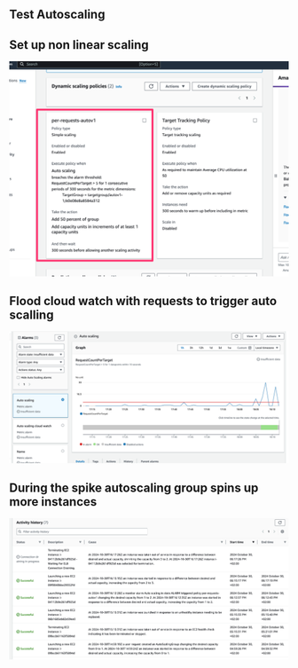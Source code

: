 ## Test Autoscaling

##  Set up non linear scaling
![img_2.png](img_2.png)

## Flood cloud watch with requests to trigger auto scalling 
![img_1.png](img_1.png)

## During the spike autoscaling group spins up more instances
![img_3.png](img_3.png)


